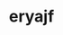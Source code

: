 ---
title: eryajf
github: https://github.com/eryajf
mode: dark
transition: 1s
score: 89.9
archetype:
- Github Actions
- Little Bit of Everything
- Stats and Metrics
- Editor’s Choice
---